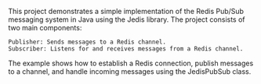 This project demonstrates a simple implementation of the Redis Pub/Sub messaging system in Java using the Jedis library. The project consists of two main components:

    Publisher: Sends messages to a Redis channel.
    Subscriber: Listens for and receives messages from a Redis channel.

The example shows how to establish a Redis connection, publish messages to a channel, and handle incoming messages using the JedisPubSub class.